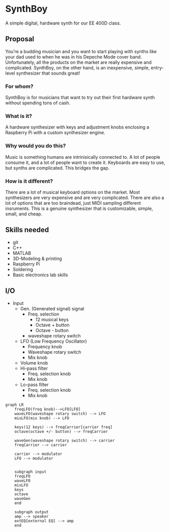 # SynthBoy

A simple digital, hardware synth for our EE 400D class.

## Proposal

You’re a budding musician and you want to start playing with synths like your dad used to when he was in his Depeche Mode cover band. Unfortunately, all the products on the market are really expensive and complicated. SynthBoy, on the other hand, is an inexpensive, simple, entry-level synthesizer that sounds great!

### For whom?

SynthBoy is for musicians that want to try out their first hardware synth without spending tons of cash.

### What is it?

A hardware synthesizer with keys and adjustment knobs enclosing a Raspberry Pi with a custom synthesizer engine.

### Why would you do this?

Music is something humans are intrinisically connected to. A lot of people consume it, and a lot of people want to create it. Keyboards are easy to use, but synths are complicated. This bridges the gap.

### How is it different?

There are a lot of musical keyboard options on the market. Most synthesizers are very expensive and are very complicated. There are also a lot of options that are too braindead, just MIDI sampling different insruments. This is a genuine synthesizer that is customizable, simple, small, and cheap.

## Skills needed

-   git
-   C++
-   MATLAB
-   3D-Modeling & printing
-   Raspberry Pi
-   Soldering
-   Basic electronics lab skills



## I/O

-   Input
    -   Gen. (Generated signal) signal
        -   Freq. selection
            -   12 musical keys
            -   Octave + button
            -   Octave - button
        -   waveshape rotary switch 
    -   LFO (Low Frequency Oscillator)
        -   Frequency knob
        -   Waveshape rotary switch
        -   Mix knob
    -   Volume knob
    -   Hi-pass filter
        -   Freq. selection knob
        -   Mix knob
    -   Lo-pass filter
        -   Freq. selection knob
        -   Mix knob

```mermaid
graph LR
	freqLFO(freq knob)-->LFO[LFO]
	waveLFO(waveshape rotary switch) --> LFO
	mixLFO(mix knob) --> LFO
	
	keys(12 keys) --> freqCarrier[carrier freq]
	octave(octave +/- button) --> freqCarrier
	
	waveGen(waveshape rotary switch) --> carrier
	freqCarrier --> carrier
	
	carrier --> modulator
	LFO --> modulator
	
	
	subgraph input
	freqLFO
	waveLFO
	mixLFO
	keys
	octave
	waveGen
	end
	
	subgraph output
	amp --> speaker
	extEQ[external EQ] --> amp
	end
```

